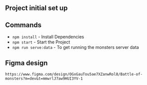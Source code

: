 ## Project initial set up

## Commands
* `npm install` - Install Dependencies
* `npm start` - Start the Project
* `npm run serve:data` - To get running the monsters server data

## Figma design
`https://www.figma.com/design/OGxGauTou5ae7XZanwRol8/Battle-of-monsters?m=dev&t=mmwrlJ7aw9HUI3YV-1`